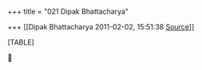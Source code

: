 +++
title = "021 Dipak Bhattacharya"

+++
[[Dipak Bhattacharya	2011-02-02, 15:51:38 [Source](https://groups.google.com/g/bvparishat/c/WuiwVqV3Si8)]]



[TABLE]



